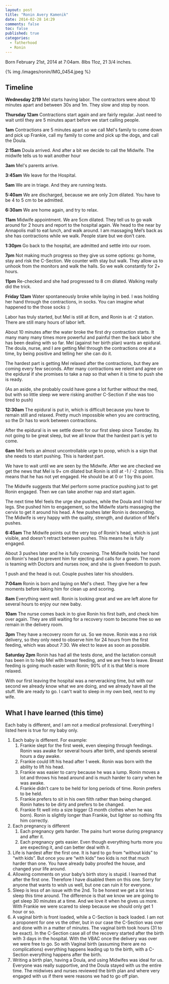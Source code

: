 ```yaml
---
layout: post
title: "Ronin Avery Kamenik"
date: 2014-02-28 14:29
comments: false
toc: false
published: true
categories: 
  - fatherhood
  - Ronin
---
```


Born February 21st, 2014 at 7:04am.  8lbs 11oz, 21 3/4 inches.

{% img /images/ronin/IMG_0454.jpeg %}

<!-- more -->

## Timeline

**Wednesday 2/19** Mel starts having labor.  The contractors were about 10 minutes apart and between 30s and 1m.  They slow and stop by noon.

**Thursday 12am** Contractions start again and are fairly regular.  Just need to wait until they are 5 minutes apart before we start calling people.

**1am** Contractions are 5 minutes apart so we call Mel's family to come down and pick up Frankie, call my family to come and pick up the dogs, and call the Doula.

**2:15am** Doula arrived.  And after a bit we decide to call the Midwife.  The midwife tells us to wait another hour 

**3am** Mel's parents arrive.

**3:45am** We leave for the Hospital.

**5am** We are in triage.  And they are running tests.

**5:40am** We are discharged, because we are only 2cm dilated.  You have to be 4 to 5 cm to be admitted.

**6:30am** We are home again, and try to relax.

**11am** Midwife appointment.  We are 5cm dilated.  They tell us to go walk around for 2 hours and report to the hospital again.  We head to the near by Annapolis mall to eat lunch, and walk around.  I am massaging Mel’s back as she has contractions while we walk.  People stare but we don’t care.

**1:30pm** Go back to the hospital, are admitted and settle into our room.

**7pm** Not making much progress so they give us some options: go home, stay and risk the C-Section.  We counter with stay but walk.  They allow us to unhook from the monitors and walk the halls.  So we walk constantly for 2+ hours.

**11pm** Re-checked and she had progressed to 8 cm dilated.  Walking really did the trick.

**Friday 12am** Water spontaneously broke while laying in bed.  I was holding her hand through the contractions, in socks.  You can imagine what happened to the those socks :)

Labor has truly started, but Mel is still at 8cm, and Ronin is at -2 station.  There are still many hours of labor left.

About 10 minutes after the water broke the first dry contraction starts.  It many many many times more powerful and painful then the back labor she has been dealing with so far.  Mel (against her birth plan) wants an epidural.  The doula, nurse, and I are getting Mel through the contractions one at a time, by being positive and telling her she can do it.

The hardest part is getting Mel relaxed after the contractions, but they are coming every few seconds.  After many contractions we relent and agree on the epidural if she promises to take a nap so that when it is time to push she is ready.

(As an aside, she probably could have gone a lot further without the med, but with so little sleep we were risking another C-Section if she was too tired to push)

**12:30am** The epidural is put in, which is difficult because you have to remain still and relaxed.  Pretty much impossible when you are contracting, so the Dr has to work between contractions.

After the epidural is in we settle down for our first sleep since Tuesday.  Its not going to be great sleep, but we all know that the hardest part is yet to come.

**6am** Mel feels an almost uncontrollable urge to poop, which is a sign that she needs to start pushing.  This is hardest part.

We have to wait until we are seen by the Midwife.  After we are checked we get the news that Mel is 9+ cm dilated but Ronin is still at -1 / -2 station.  This means that he has not yet engaged.  He should be at 0 or 1 by this point.

The Midwife suggests that Mel perform some practice pushing just to get Ronin engaged.  Then we can take another nap and start again.

The next time Mel feels the urge she pushes, while the Doula and I hold her legs.  She pushed him to engagement, so the Midwife starts massaging the cervix to get it around his head.  A few pushes later Ronin is descending.  The Midwife is very happy with the quality, strength, and duration of Mel's pushes.

**6:45am** The Midwife points out the very top of Ronin's head, which is just visible, and doesn't retract between pushes.  This means he is fully engaged.

About 3 pushes later and he is fully crowning.  The Midwife holds her hand on Ronin's head to prevent him for ejecting and calls for a gown.  The room is teaming with Doctors and nurses now, and she is given freedom to push.

1 push and the head is out.  Couple pushes later his shoulders.

**7:04am** Ronin is born and laying on Mel's chest.  They give her a few moments before taking him for clean up and scoring.

**8am** Everything went well.  Ronin is looking great and we are left alone for several hours to enjoy our new baby.

**10am** The nurse comes back in to give Ronin his first bath, and check him over again.  They are still waiting for a recovery room to become free so we remain in the delivery room.

**3pm** They have a recovery room for us. So we move.  Ronin was a no risk delivery, so they only need to observe him for 24 hours from the first feeding, which was about 7:30.  We elect to leave as soon as possible.

**Saturday 2pm** Ronin has had all the tests done, and the lactation consult has been in to help Mel with breast feeding, and we are free to leave.  Breast feeding is going much easier with Ronin; 90% of it is that Mel is more relaxed.

With our first leaving the hospital was a nerveracking time, but with our second we already know what we are doing, and we already have all the stuff.  We are ready to go.  I can't wait to sleep in my own bed, next to my wife.

## What I have learned (this time)

Each baby is different, and I am not a medical professional.  Everything I listed here is true for my baby only.

1. Each baby is different.  For example:
    1. Frankie slept for the first week, even sleeping through feedings.  Ronin was awake for several hours after birth, and spends several hours a day awake.
    1. Frankie could lift his head after 1 week.  Ronin was born with the ability to lift his head.
    1. Frankie was easier to carry because he was a lump.  Ronin moves a lot and throws his head around and is much harder to carry when he was awake.
    1. Frankie didn’t care to be held for long periods of time.  Ronin prefers to be held.
    1. Frankie prefers to sit in his own filth rather than being changed.  Ronin hates to be dirty and prefers to be changed.
    1. Frankie fit well into a size bigger (3 month clothes when he was born).  Ronin is slightly longer than Frankie, but lighter so nothing fits him correctly.
1. Each pregnancy is different
    1. Each pregnancy gets harder.  The pains hurt worse during pregnancy and after it.
    1. Each pregnancy gets easier.  Even though everything hurts more you are expecting it, and can better deal with it.
1. Life is hardest after the first one.  It is hard to go from “without kids” to “with kids”.  But once you are “with kids” two kids is not that much harder than one.  You have already baby proofed the house, and changed your life around.
1. Allowing comments on your baby’s birth story is stupid.  I learned that after the first one.  Therefore I have disabled them on this one.  Sorry for anyone that wants to wish us well, but one can ruin it for everyone.
1. Sleep is less of an issue with the 2nd.  To be honest we get a lot less sleep this time around.  The difference is that we know we are going to get sleep 30 minutes at a time.  And we love it when he gives us more.  With Frankie we were scared to sleep because we should only get 1 hour or so.
1. A vaginal birth is front loaded, while a C-Section is back loaded.  I am not a proponent for one vs the other, but in our case the C-Section was over and done with in a matter of minutes.  The vaginal birth took hours (31 to be exact).  In the C-Section case all of the recovery started after the birth with 3 days in the hospital.  With the VBAC once the delivery was over we were free to go.  So with Vaginal birth (assuming there are no complications) everything happens leading up to the birth, with a C-Section everything happens after the birth.
1. Writing a birth plan, having a Doula, and using Midwifes was ideal for us.  Everyone was really supportive, and the Doula stayed with us the entire time.  The midwives and nurses reviewed the birth plan and where very engaged with us if there were reasons we had to go off plan.
